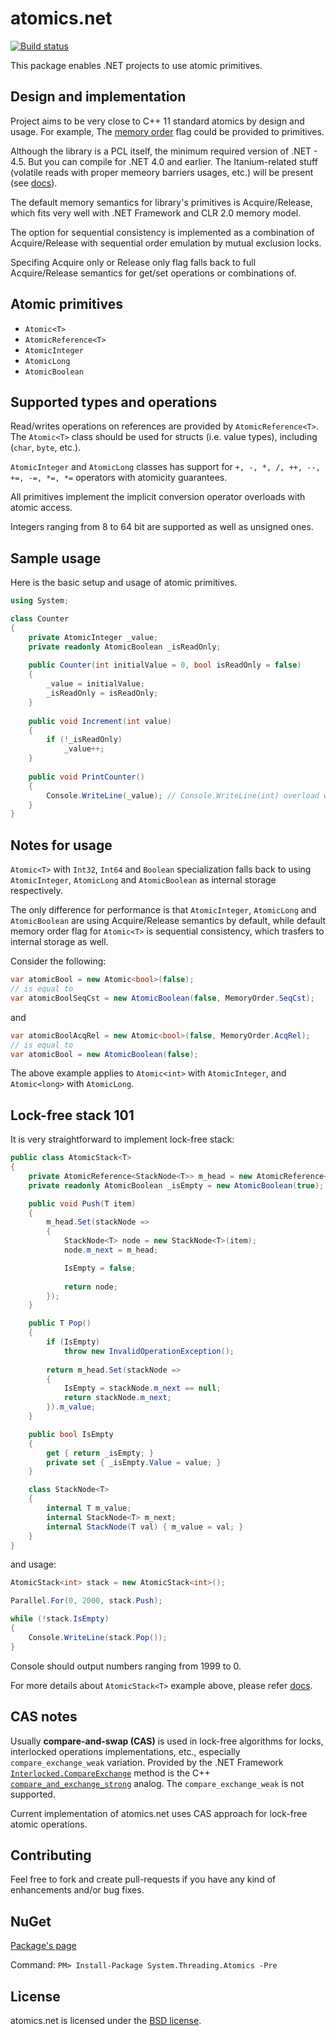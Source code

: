 # atomics.net

[![Build status](https://ci.appveyor.com/api/projects/status/wnh7fat3oqas0wer?svg=true)](https://ci.appveyor.com/project/szKarlen/atomics-net)

This package enables .NET projects to use atomic primitives.

Design and implementation
-------

Project aims to be very close to C++ 11 standard atomics by design and usage. For example, The [memory order](http://en.cppreference.com/w/cpp/atomic/memory_order) flag could be provided to primitives.

Although the library is a PCL itself, the minimum required version of .NET - 4.5. But you can compile for .NET 4.0 and earlier. The Itanium-related stuff (volatile reads with proper memeory barriers usages, etc.) will be present (see [docs](Documentation/memorymodel101.md)).

The default memory semantics for library's primitives is Acquire/Release, which fits very well with .NET Framework and CLR 2.0 memory model.

The option for sequential consistency is implemented as a combination of Acquire/Release with sequential order emulation by mutual exclusion locks.

Specifing Acquire only or Release only flag falls back to full Acquire/Release semantics for get/set operations or combinations of.

Atomic primitives
-------

* `Atomic<T>`
* `AtomicReference<T>`
* `AtomicInteger`
* `AtomicLong`
* `AtomicBoolean`

Supported types and operations
-------
Read/writes operations on references are provided by `AtomicReference<T>`.
The `Atomic<T>` class should be used for structs (i.e. value types), including (`char`, `byte`, etc.).

`AtomicInteger` and `AtomicLong` classes has support for `+, -, *, /, ++, --, +=, -=, *=, *=` operators with atomicity guarantees.

All primitives implement the implicit conversion operator overloads with atomic access.

Integers ranging from 8 to 64 bit are supported as well as unsigned ones.

Sample usage
-------

Here is the basic setup and usage of atomic primitives.

``` csharp
using System;

class Counter
{
    private AtomicInteger _value;
    private readonly AtomicBoolean _isReadOnly;
    
    public Counter(int initialValue = 0, bool isReadOnly = false)
    {
        _value = initialValue;
        _isReadOnly = isReadOnly;
    }
    
    public void Increment(int value)
    {
        if (!_isReadOnly)
            _value++;
    }
    
    public void PrintCounter()
    {
        Console.WriteLine(_value); // Console.WriteLine(int) overload will be used
    }
}
```

Notes for usage
-------

`Atomic<T>` with `Int32`, `Int64` and `Boolean` specialization falls back to using `AtomicInteger`, `AtomicLong` and `AtomicBoolean` as internal storage respectively.

The only difference for performance is that `AtomicInteger`, `AtomicLong` and `AtomicBoolean` are using Acquire/Release semantics by default, while default memory order flag for `Atomic<T>` is sequential consistency, which trasfers to internal storage as well.

Consider the following:

``` csharp
var atomicBool = new Atomic<bool>(false);
// is equal to
var atomicBoolSeqCst = new AtomicBoolean(false, MemoryOrder.SeqCst);
```
and
``` csharp
var atomicBoolAcqRel = new Atomic<bool>(false, MemoryOrder.AcqRel);
// is equal to
var atomicBool = new AtomicBoolean(false);
```

The above example applies to `Atomic<int>` with `AtomicInteger`, and `Atomic<long>` with `AtomicLong`.

Lock-free stack 101
-------

It is very straightforward to implement lock-free stack:
``` csharp
public class AtomicStack<T>
{
    private AtomicReference<StackNode<T>> m_head = new AtomicReference<StackNode<T>>();
    private readonly AtomicBoolean _isEmpty = new AtomicBoolean(true);

    public void Push(T item)
    {
        m_head.Set(stackNode =>
        {
            StackNode<T> node = new StackNode<T>(item);
            node.m_next = m_head;

            IsEmpty = false;
            
            return node;
        });
    }

    public T Pop()
    {
        if (IsEmpty)
            throw new InvalidOperationException();
            
        return m_head.Set(stackNode =>
        {
            IsEmpty = stackNode.m_next == null;
            return stackNode.m_next;
        }).m_value;
    }

    public bool IsEmpty
    {
        get { return _isEmpty; }
        private set { _isEmpty.Value = value; }
    }

    class StackNode<T>
    {
        internal T m_value;
        internal StackNode<T> m_next;
        internal StackNode(T val) { m_value = val; }
    }
}
```

and usage:
``` csharp
AtomicStack<int> stack = new AtomicStack<int>();

Parallel.For(0, 2000, stack.Push);

while (!stack.IsEmpty)
{
    Console.WriteLine(stack.Pop());
}
```

Console should output numbers ranging from 1999 to 0.

For more details about `AtomicStack<T>` example above, please refer [docs](Documentation/lockfreestack101.md).

CAS notes
-------
Usually **compare-and-swap (CAS)** is used in lock-free algorithms for locks, interlocked operations implementations, etc., especially `compare_exchange_weak` variation.
Provided by the .NET Framework [`Interlocked.CompareExchange`](https://msdn.microsoft.com/ru-ru/library/system.threading.interlocked.compareexchange(v=vs.110).aspx) method is the C++ [`compare_and_exchange_strong`](http://en.cppreference.com/w/cpp/atomic/atomic/compare_exchange) analog. The `compare_exchange_weak` is not supported.

Current implementation of atomics.net uses CAS approach for lock-free atomic operations.

Contributing
-------

Feel free to fork and create pull-requests if you have any kind of enhancements and/or bug fixes.

NuGet
-------

[Package's page](https://www.nuget.org/packages/System.Threading.Atomics)

Command: `PM> Install-Package System.Threading.Atomics -Pre`

License
-------

atomics.net is licensed under the [BSD license](LICENSE).